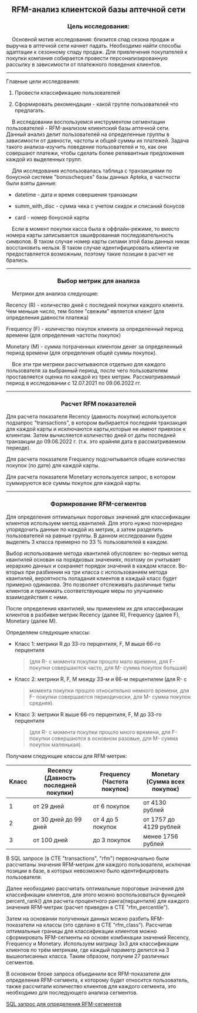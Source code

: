 <h2 align="center">RFM-анализ клиентской базы аптечной сети </a>
<h3 align="center">Цель исследования: </h3>
&nbsp;&nbsp;&nbsp;&nbsp;Основной мотив исследования: близится спад сезона продаж и выручка в аптечной сети начнет падать. Необходимо найти способы адаптации к сезонному спаду продаж. Для привлечения покупателей к покупки компания собирается провести персонализированную рассылку в зависимости от платежного поведения клиентов. <br>
  <hr></hr>
Главные цели исследования:

1.  Провести классификацию пользователей

2.  Сформировать рекомендации - какой группе пользователей что предлагать.

&nbsp;&nbsp;&nbsp;&nbsp;В исследовании воспользуемся инструментом сегментации пользователей -
RFM-анализом клиентский базы аптечной сети. Данный анализ делит
пользователей на определенные группы в зависимости от давности, частоты
и общей суммы их платежей. Задача такого анализа-изучить поведение
пользователей и то, как они совершают платежи, чтобы сделать более
релевантные предложения каждой из выделенных групп.

&nbsp;&nbsp;&nbsp;&nbsp;Для исследования использовалась таблица с транзакциями по бонусной
системе "bonuscheques" базы данных Apteka, в частности были взяты
данные:

-   datetime - дата и время совершения транзакции

-   summ_with_disc - сумма чека с учетом скидок и списаний бонусов

-   card - номер бонусной карты

&nbsp;&nbsp;&nbsp;&nbsp;Если в момент покупки касса была в оффлайн-режиме, то вместо номера
карты записывается зашифрованная последовательность символов. В таком
случае номер карты силами этой базы данных никак восстановить нельзя. В
таком случае идентифицировать клиента не предоставляется возможным,
поэтому такие позиции в расчет не брались.
  <hr></hr>
<h3 align="center">Выбор метрик для анализа </h3>

&nbsp;&nbsp;&nbsp;&nbsp;Метрики для анализа следующие:

Recency (R) - количество дней с последней покупки каждого клиента. Чем
меньше число, тем более \"свежим\" является клиент (для определения
давности платежа)

Frequency (F) - количество покупок клиента за определенный период
времени (для определения частоты покупок)

Monetary (M) - сумма потраченных клиентом денег за определенный период
времени (для определения общей суммы покупок).

&nbsp;&nbsp;&nbsp;&nbsp;Все эти три метрики рассчитываются отдельно для каждого пользователя за
выбранный период, после чего пользователям проставляется оценка по
каждой из трех метрик. Рассматриваемый период в исследовании с
12.07.2021 по 09.06.2022 гг.

 <hr></hr>

 <h3 align="center">Расчет RFM показателей </h3>
Для расчета показателя Recency (давность покупки) используется подзапрос
"transactions", в котором выбирается последняя транзакция для каждой
карты и исключаются карты,которые не имеют привязок к клиентам. Затем
вычисляется количество дней от даты последней транзакции до 09.06.2022
г. (т.к. это крайняя дата в рассматриваемом периоде).

Для расчета показателя Frequency подсчитывается общее количество покупок
(по дате) для каждой карты.

Для расчета показателя Monetary используется запрос, в котором
суммируются все суммы покупок для каждой карты.

<hr></hr>

<h3 align="center">Формирование RFM-сегментов </h3>

Для определения оптимальных пороговых значений для классификации
клиентов используем метод квантилей. Для этого нужно поочередно
упорядочить данные по каждой из метрик, а затем разделить пользователей
на равные группы. В данном исследовании будем выделять 3 класса примерно
по 33 % пользователей в каждом.

Выбор использование метода квантилей обусловлен: во-первых метод
квантилей основан на порядковых значениях, поэтому он учитывает иерархию
данных и сохраняет порядок значений в каждом классе. Во-вторых при
разбиении на три класса с использованием метода квантилей, вероятность
попадания клиентов в каждый класс будет примерно одинакова. Это
позволяет отслеживать различные типы клиентов и принимать
соответствующие меры по улучшению взаимодействия с ними.

После определения квантилей, мы применяем их для классификации клиентов
в разбивке метрик Recency (далее R), Frequency (далее F), Monetary
(далее M).

Определяем следующие классы:

-   Класс 1: метрики R до 33-го перцентиля, F, M выше 66-го перцентиля
    > (для R- с момента покупки прошло мало времени, для F- покупки
    > совершаются часто, для M- сумма покупок большая)

-   Класс 2: метрики R, F, M между 33-м и 66-м перцентилем (для R- с
    > момента покупки прошло относительно немного времени, для F-
    > покупки совершаются периодически, для M- сумма покупок средняя).

-   Класс 3: метрики R выше 66-го перцентиля, F, M до 33-го перцентиля
    > (для R- с момента покупки прошло много времени, для F- покупки
    > совершаются в основном разовые, для M- сумма покупок маленькая).

Получаем следующие классы для RFM-метрик:


| Класс |  Recency (Давность последней покупки)| Frequency (Частота покупок) |Monetary (Сумма всех покупок) |
|-------|--------------------------------------|-----------------------------|------------------------------|
| 1     | от 29 дней                           | от 6 покупок                |от 4130 рублей                |
| 2     | от 30 дней до 99 дней                | от 4 до 5 покупок           |от 1757 до 4129 рублей        |
| 3     | от 100 дней                          | до 3 покупок                |менее 1756 рублей             |


В SQL запросе (в CTE "transactions", "rfm") первоначально были
рассчитаны значения RFM-метрик для каждого пользователя, исключая
позиции в базе, в которых невозможно было идентифицировать пользователя.

Далее необходимо рассчитать оптимальные пороговые значения для
классификации клиентов, для этого можно воспользоваться функцией
percent_rank() для расчета процентного ранга(перцентиля) для каждого
значения RFM-метрик (расчет приведен в CTE "rfm_percentile").

Затем на основании полученных данных можно разбить RFM- показатели на
классы (это сделано в CTE "rfm_class"). Рассчитав оптимальные границы
для классификации клиентов можно сформировать RFM-сегменты на основе
комбинации значений Recency, Frequency и Monetary. Используем матрицу
3х3 для классификации клиентов по трём метрикам, где каждый параметр
делится на 3 вышеописанных класса. Таким образом, получим 27 различных
сегментов.

В основном блоке запроса объединили все RFM-показатели для определения
RFM-сегмента, к которому будет относится пользователь, также рассчитали
количество клиентов для каждого сегмента, это необходимо для
последующего анализа сегментов.

[SQL запрос для определения RFM-сегментов](https://github.com/Liatrissa/Portfolio/blob/main/RFM-%D0%B0%D0%BD%D0%B0%D0%BB%D0%B8%D0%B7/RFM_%D1%81%D0%BA%D1%80%D0%B8%D0%BF%D1%82%D1%8B.sql)

